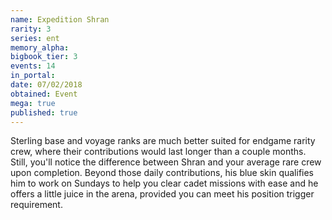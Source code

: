 ```yaml
---
name: Expedition Shran
rarity: 3
series: ent
memory_alpha:
bigbook_tier: 3
events: 14
in_portal:
date: 07/02/2018
obtained: Event
mega: true
published: true
---
```


Sterling base and voyage ranks are much better suited for endgame rarity crew, where their contributions would last longer than a couple months. Still, you'll notice the difference between Shran and your average rare crew upon completion. Beyond those daily contributions, his blue skin qualifies him to work on Sundays to help you clear cadet missions with ease and he offers a little juice in the arena, provided you can meet his position trigger requirement.
